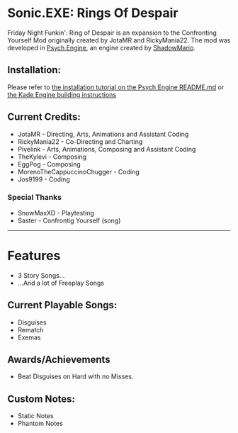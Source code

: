 # Sonic.EXE: Rings Of Despair
Friday Night Funkin': Ring of Despair is an expansion to the Confronting Yourself Mod originally created by JotaMR and RickyMania22. The mod was developed in [Psych Engine](https://github.com/ShadowMario/FNF-PsychEngine/), an engine created by [ShadowMario](https://github.com/ShadowMario).

## Installation:
Please refer to [the installation tutorial on the Psych Engine README.md](https://github.com/ShadowMario/FNF-PsychEngine#installation) or [the Kade Engine building instructions](https://kadedev.github.io/Kade-Engine/building)

## Current Credits:
* JotaMR - Directing, Arts, Animations and Assistant Coding
* RickyMania22 - Co-Directing and Charting
* Pivelink - Arts, Animations, Composing and Assistant Coding
* TheKylevi - Composing
* EggPog - Composing
* MorenoTheCappuccinoChugger - Coding
* Jos9199 - Coding

### Special Thanks
* SnowMaxXD - Playtesting
* Saster - Confrontig Yourself (song)
_____________________________________

# Features
* 3 Story Songs...
* ...And a lot of Freeplay Songs

## Current Playable Songs:
  * Disguises
  * Rematch
  * Exemas

## Awards/Achievements
* Beat Disguises on Hard with no Misses.

## Custom Notes:
* Static Notes
* Phantom Notes
